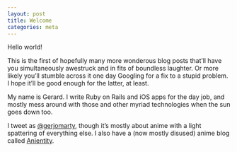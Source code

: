 ```yaml
---
layout: post
title: Welcome
categories: meta
---
```


Hello world!

This is the first of hopefully many more wonderous blog posts that’ll have you
simultaneously awestruck and in fits of boundless laughter. Or more likely
you’ll stumble across it one day Googling for a fix to a stupid problem. I
hope it’ll be good enough for the latter, at least.

My name is Gerard. I write Ruby on Rails and iOS apps for the day job, and
mostly mess around with those and other myriad technologies when the sun goes
down too.

I tweet as [@gerjomarty](http://twitter.com/gerjomarty), though it’s mostly
about anime with a light spattering of everything else. I also have a (now
mostly disused) anime blog called [Anientity](http://www.anientity.co.uk).
